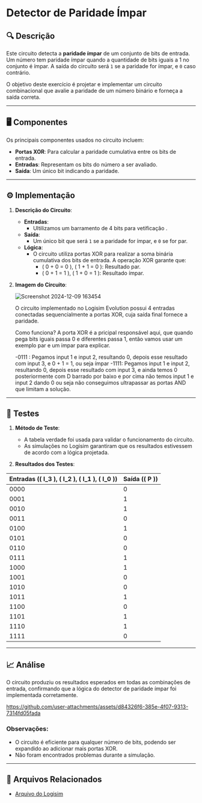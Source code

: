 # Detector de Paridade Ímpar 

## 🔍 Descrição

Este circuito detecta a **paridade ímpar** de um conjunto de bits de entrada. Um número tem paridade ímpar quando a quantidade de bits iguais a 1 no conjunto é ímpar. A saída do circuito será `1` se a paridade for ímpar, e `0` caso contrário.

O objetivo deste exercício é projetar e implementar um circuito combinacional que avalie a paridade de um número binário e forneça a saída correta.

---

## 🖥️ Componentes

Os principais componentes usados no circuito incluem:
- **Portas XOR**: Para calcular a paridade cumulativa entre os bits de entrada.
- **Entradas**: Representam os bits do número a ser avaliado.
- **Saída**: Um único bit indicando a paridade.

---

## ⚙️ Implementação

1. **Descrição do Circuito**:

   - **Entradas**:
     - Ultilizamos um barramento de 4 bits para vetificação .
   - **Saída**:
     - Um único bit que será `1` se a paridade for ímpar, e `0` se for par.
   - **Lógica**:
     - O circuito utiliza portas XOR para realizar a soma binária cumulativa dos bits de entrada. A operação XOR garante que:
       - \( 0 + 0 = 0 \), \( 1 + 1 = 0 \): Resultado par.
       - \( 0 + 1 = 1 \), \( 1 + 0 = 1 \): Resultado ímpar.

2. **Imagem do Circuito**:

   ![Screenshot 2024-12-09 163454](https://github.com/user-attachments/assets/ee405520-d638-45d1-ab1f-a9030d032c1d)


   O circuito implementado no Logisim Evolution possui 4 entradas conectadas sequencialmente a portas XOR, cuja saída final fornece a paridade.

   Como funciona?
   A porta XOR é a pricipal responsável aqui, que quando pega bits iguais passa 0 e diferentes passa 1, então vamos usar um exemplo par e um impar para explicar.

   -0111 :
      Pegamos input 1 e input 2, resultando 0, depois esse resultado com input 3, e 0 + 1 = 1, ou seja ímpar
   -1111:
       Pegamos input 1 e input 2, resultando 0, depois esse resultado com input 3, e ainda temos 0 posteriormente com D barrado por baixo e por cima não temos input 1 e input 2 dando 0 ou seja não conseguimos ultrapassar as portas AND que limitam a solução.

---

## 🔬 Testes

1. **Método de Teste**:

   - A tabela verdade foi usada para validar o funcionamento do circuito.
   - As simulações no Logisim garantiram que os resultados estivessem de acordo com a lógica projetada.

2. **Resultados dos Testes**:

| Entradas (\( I_3 \), \( I_2 \), \( I_1 \), \( I_0 \)) | Saída (\( P \)) |
|------------------------------------------------------|-----------------|
| 0000                                                 | 0               |
| 0001                                                 | 1               |
| 0010                                                 | 1               |
| 0011                                                 | 0               |
| 0100                                                 | 1               |
| 0101                                                 | 0               |
| 0110                                                 | 0               |
| 0111                                                 | 1               |
| 1000                                                 | 1               |
| 1001                                                 | 0               |
| 1010                                                 | 0               |
| 1011                                                 | 1               |
| 1100                                                 | 0               |
| 1101                                                 | 1               |
| 1110                                                 | 1               |
| 1111                                                 | 0               |

---

## 📈 Análise

O circuito produziu os resultados esperados em todas as combinações de entrada, confirmando que a lógica do detector de paridade ímpar foi implementada corretamente. 

https://github.com/user-attachments/assets/d84326f6-385e-4f07-9313-7314fd05fada


### Observações:
- O circuito é eficiente para qualquer número de bits, podendo ser expandido ao adicionar mais portas XOR.
- Não foram encontrados problemas durante a simulação.

---

## 📂 Arquivos Relacionados

- [Arquivo do Logisim](../src/detector_paridade_impar.circ)

